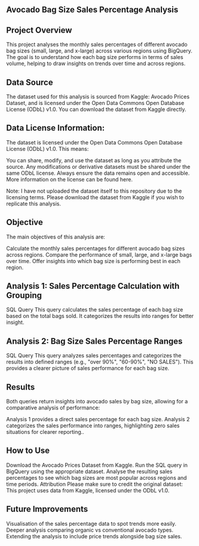 ## Avocado Bag Size Sales Percentage Analysis

## Project Overview
This project analyses the monthly sales percentages of different avocado bag sizes (small, large, and x-large) across various regions using BigQuery. The goal is to understand how each bag size performs in terms of sales volume, helping to draw insights on trends over time and across regions.

## Data Source
The dataset used for this analysis is sourced from Kaggle: Avocado Prices Dataset, and is licensed under the Open Data Commons Open Database License (ODbL) v1.0. You can download the dataset from Kaggle directly.

## Data License Information:
The dataset is licensed under the Open Data Commons Open Database License (ODbL) v1.0. This means:

You can share, modify, and use the dataset as long as you attribute the source.
Any modifications or derivative datasets must be shared under the same ODbL license.
Always ensure the data remains open and accessible.
More information on the license can be found here.

Note: I have not uploaded the dataset itself to this repository due to the licensing terms. Please download the dataset from Kaggle if you wish to replicate this analysis.

## Objective
The main objectives of this analysis are:

Calculate the monthly sales percentages for different avocado bag sizes across regions.
Compare the performance of small, large, and x-large bags over time.
Offer insights into which bag size is performing best in each region.

## Analysis 1: Sales Percentage Calculation with Grouping
SQL Query
This query calculates the sales percentage of each bag size based on the total bags sold. It categorizes the results into ranges for better insight.

## Analysis 2: Bag Size Sales Percentage Ranges
SQL Query
This query analyzes sales percentages and categorizes the results into defined ranges (e.g., "over 90%", "60-90%", "NO SALES"). This provides a clearer picture of sales performance for each bag size.

## Results
Both queries return insights into avocado sales by bag size, allowing for a comparative analysis of performance:

Analysis 1 provides a direct sales percentage for each bag size.
Analysis 2 categorizes the sales performance into ranges, highlighting zero sales situations for clearer reporting..

## How to Use
Download the Avocado Prices Dataset from Kaggle.
Run the SQL query in BigQuery using the appropriate dataset.
Analyse the resulting sales percentages to see which bag sizes are most popular across regions and time periods.
Attribution
Please make sure to credit the original dataset:
This project uses data from Kaggle, licensed under the ODbL v1.0.

## Future Improvements
Visualisation of the sales percentage data to spot trends more easily.
Deeper analysis comparing organic vs conventional avocado types.
Extending the analysis to include price trends alongside bag size sales.
